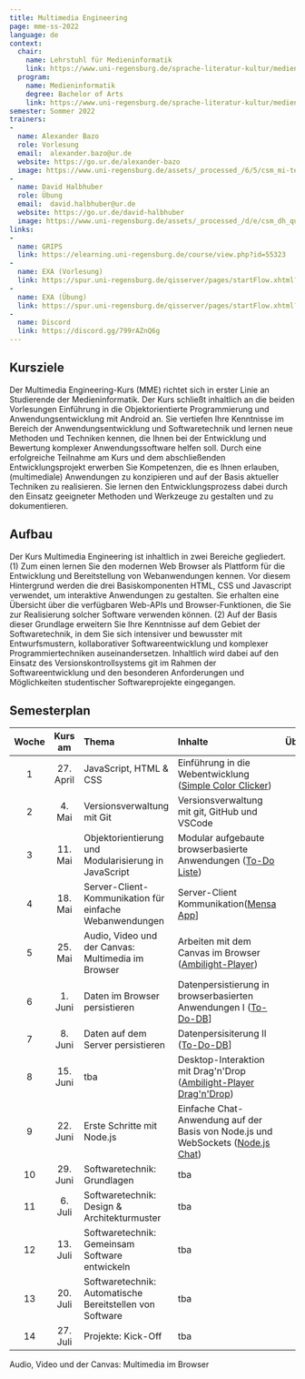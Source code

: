 ```yaml
---
title: Multimedia Engineering
page: mme-ss-2022
language: de
context:
  chair:
    name: Lehrstuhl für Medieninformatik
    link: https://www.uni-regensburg.de/sprache-literatur-kultur/medieninformatik/aktuelles/index.html
  program:
    name: Medieninformatik
    degree: Bachelor of Arts
    link: https://www.uni-regensburg.de/sprache-literatur-kultur/medieninformatik/studium/bachelor/index.html
semester: Sommer 2022
trainers:
-
  name: Alexander Bazo
  role: Vorlesung
  email:  alexander.bazo@ur.de
  website: https://go.ur.de/alexander-bazo
  image: https://www.uni-regensburg.de/assets/_processed_/6/5/csm_mi-teamfotos-alexander-bazo-closeup_c831edb7ee.jpg
-
  name: David Halbhuber
  role: Übung
  email:  david.halbhuber@ur.de
  website: https://go.ur.de/david-halbhuber
  image: https://www.uni-regensburg.de/assets/_processed_/d/e/csm_dh_quadratisch_acd99d4049.png
links:
-
  name: GRIPS
  link: https://elearning.uni-regensburg.de/course/view.php?id=55323
-  
  name: EXA (Vorlesung)
  link: https://spur.uni-regensburg.de/qisserver/pages/startFlow.xhtml?_flowId=detailView-flow&unitId=22976&periodId=306&navigationPosition=studiesOffered,courseoverviewShow
-
  name: EXA (Übung)
  link: https://spur.uni-regensburg.de/qisserver/pages/startFlow.xhtml?_flowId=detailView-flow&unitId=22977&periodId=306&navigationPosition=studiesOffered,searchCourses
-
  name: Discord
  link: https://discord.gg/799rAZnQ6g
---
```


## Kursziele

Der Multimedia Engineering-Kurs (MME) richtet sich in erster Linie an Studierende der Medieninformatik. Der Kurs schließt inhaltlich an die beiden Vorlesungen Einführung in die Objektorientierte Programmierung und Anwendungsentwicklung mit Android an. Sie vertiefen Ihre Kenntnisse im Bereich der Anwendungsentwicklung und Softwaretechnik und lernen neue Methoden und Techniken kennen, die Ihnen bei der Entwicklung und Bewertung komplexer Anwendungssoftware helfen soll. Durch eine erfolgreiche Teilnahme am Kurs und dem abschließenden Entwicklungsprojekt erwerben Sie Kompetenzen, die es Ihnen erlauben, (multimediale) Anwendungen zu konzipieren und auf der Basis aktueller Techniken zu realisieren. Sie lernen den Entwicklungsprozess dabei durch den Einsatz geeigneter Methoden und Werkzeuge zu gestalten und zu dokumentieren. 

## Aufbau

Der Kurs Multimedia Engineering ist inhaltlich in zwei Bereiche gegliedert. (1) Zum einen lernen Sie den modernen Web Browser als Plattform für die Entwicklung und Bereitstellung von Webanwendungen kennen. Vor diesem Hintergrund werden die drei Basiskomponenten HTML, CSS und Javascript verwendet, um interaktive Anwendungen zu gestalten. Sie erhalten eine Übersicht über die verfügbaren Web-APIs und Browser-Funktionen, die Sie zur Realisierung solcher Software verwenden können. (2) Auf der Basis dieser Grundlage erweitern Sie Ihre Kenntnisse auf dem Gebiet der Softwaretechnik, in dem Sie sich intensiver und bewusster mit Entwurfsmustern, kollaborativer Softwareentwicklung und komplexer Programmiertechniken auseinandersetzen. Inhaltlich wird dabei auf den Einsatz des Versionskontrollsystems git im Rahmen der Softwareentwicklung und den besonderen Anforderungen und Möglichkeiten studentischer Softwareprojekte eingegangen. 

## Semesterplan

| Woche | Kurs am   | Thema                                                   | Inhalte | Übungsaufgabe |
|:-----:|:---------:|:--------------------------------------------------------|:--------|:-------------:|
| 1     | 27. April | JavaScript, HTML & CSS                                  |Einführung in die Webentwicklung ([Simple Color Clicker](https://multimedia-engineering.git-pages.uni-regensburg.de/mme-online/#/Demos/simple-color-clicker))  |               |
| 2     | 4. Mai | Versionsverwaltung mit Git                                 |Versionsverwaltung mit git, GitHub und VSCode         |               |
| 3     | 11. Mai | Objektorientierung und Modularisierung in JavaScript      |Modular aufgebaute browserbasierte Anwendungen ([To-Do Liste](https://multimedia-engineering.git-pages.uni-regensburg.de/mme-online/#/Demos/todo-list))         |               |
| 4     | 18. Mai | Server-Client-Kommunikation für einfache Webanwendungen   |Server-Client Kommunikation([Mensa App](https://multimedia-engineering.git-pages.uni-regensburg.de/mme-online/#/Demos/mensa-app)]        |               |
| 5     | 25. Mai | Audio, Video und der Canvas: Multimedia im Browser        | Arbeiten mit dem Canvas im Browser ([Ambilight-Player](https://multimedia-engineering.git-pages.uni-regensburg.de/mme-online/#/Demos/ambi-player))        |               |
| 6     | 1. Juni | Daten im Browser persistieren                             |Datenpersistierung in browserbasierten Anwendungen I ([To-Do-DB](https://multimedia-engineering.git-pages.uni-regensburg.de/mme-online/#/Demos/todo-list-db)]           |               |
| 7     | 8. Juni | Daten auf dem Server persistieren                         |Datenpersisiterung II ([To-Do-DB](https://multimedia-engineering.git-pages.uni-regensburg.de/mme-online/#/Demos/todo-list-db)]      |               |
| 8     | 15. Juni | tba                                                      | Desktop-Interaktion mit Drag'n'Drop ([Ambilight-Player Drag'n'Drop](https://multimedia-engineering.git-pages.uni-regensburg.de/mme-online/#/Demos/ambi-player-drag-n-drop))         |               |
| 9     | 22. Juni | Erste Schritte mit Node.js                               |Einfache Chat-Anwendung auf der Basis von Node.js und WebSockets ([Node.js Chat](https://multimedia-engineering.git-pages.uni-regensburg.de/mme-online/#/Demos/chat))         |               |
| 10    | 29. Juni | Softwaretechnik: Grundlagen                              |   tba      |               |
| 11    | 6. Juli | Softwaretechnik: Design & Architekturmuster               |   tba      |               |
| 12    | 13. Juli | Softwaretechnik: Gemeinsam Software entwickeln           |   tba      |               |
| 13    | 20. Juli | Softwaretechnik: Automatische Bereitstellen von Software |   tba      |               |
| 14    | 27. Juli | Projekte: Kick-Off                                       |   tba      |               |


Audio, Video und der Canvas: Multimedia im Browser
